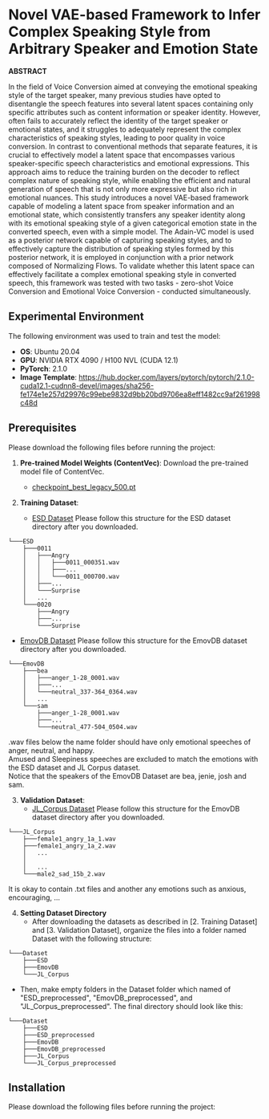 # Novel VAE-based Framework to Infer Complex Speaking Style from Arbitrary Speaker and Emotion State

**ABSTRACT**

In the field of Voice Conversion aimed at conveying the emotional speaking style of the target speaker, many previous studies have opted to disentangle the speech features into several latent spaces containing only specific attributes such as content information or speaker identity. However, often fails to accurately reflect the identity of the target speaker or emotional states, and it struggles to adequately represent the complex characteristics of speaking styles, leading to poor quality in voice conversion. In contrast to conventional methods that separate features, it is crucial to effectively model a latent space that encompasses various speaker-specific speech characteristics and emotional expressions. This approach aims to reduce the training burden on the decoder to reflect complex nature of speaking style, while enabling the efficient and natural generation of speech that is not only more expressive but also rich in emotional nuances. This study introduces a novel VAE-based framework capable of modeling a latent space from speaker information and an emotional state, which consistently transfers any speaker identity along with its emotional speaking style of a given categorical emotion state in the converted speech, even with a simple model. The Adain-VC model is used as a posterior network capable of capturing speaking styles, and to effectively capture the distribution of speaking styles formed by this posterior network, it is employed in conjunction with a prior network composed of Normalizing Flows. To validate whether this latent space can effectively facilitate a complex emotional speaking style in converted speech, this framework was tested with two tasks - zero-shot Voice Conversion and Emotional Voice Conversion - conducted simultaneously.


## Experimental Environment
The following environment was used to train and test the model:
- **OS**: Ubuntu 20.04
- **GPU**: NVIDIA RTX 4090 / H100 NVL (CUDA 12.1)
- **PyTorch**: 2.1.0
- **Image Template**:
https://hub.docker.com/layers/pytorch/pytorch/2.1.0-cuda12.1-cudnn8-devel/images/sha256-fe174e1e257d29976c99ebe9832d9bb20bd9706ea8eff1482cc9af261998c48d


## Prerequisites
Please download the following files before running the project:

1. **Pre-trained Model Weights (ContentVec)**:
   Download the pre-trained model file of ContentVec.
   - [checkpoint_best_legacy_500.pt](https://github.com/auspicious3000/contentvec?tab=readme-ov-file)

2. **Training Dataset**:
   - [ESD Dataset](https://github.com/HLTSingapore/Emotional-Speech-Data)
   Please follow this structure for the ESD dataset directory after you downloaded.
```
└───ESD
    ├───0011
    │   ├───Angry
    │   │   ├───0011_000351.wav
    │   │   ├───...
    │   │   └───0011_000700.wav
    │   ├───...
    │   └───Surprise
    │   ...
    └───0020
        ├───Angry
        ├───...
        └───Surprise
```  

   - [EmovDB Dataset](https://openslr.org/115/)
   Please follow this structure for the EmovDB dataset directory after you downloaded.
```
└───EmovDB
    ├───bea
    │   ├───anger_1-28_0001.wav
    │   ├───...
    │   └───neutral_337-364_0364.wav
    │   ...
    └───sam
        ├───anger_1-28_0001.wav
        ├───...
        └───neutral_477-504_0504.wav
```
   .wav files below the name folder should have only emotional speeches of anger, neutral, and happy.
   <br>Amused and Sleepiness speeches are excluded to match the emotions with the ESD dataset and JL Corpus dataset.
   <br>Notice that the speakers of the EmovDB Dataset are bea, jenie, josh and sam.<br>

3. **Validation Dataset**:
   - [JL_Corpus Dataset](https://www.kaggle.com/datasets/tli725/jl-corpus)
   Please follow this structure for the EmovDB dataset directory after you downloaded.
```
└───JL_Corpus
    ├───female1_angry_1a_1.wav
    ├───female1_angry_1a_2.wav
    │   ...
    │
    │   ...
    └───male2_sad_15b_2.wav
```
   It is okay to contain .txt files and another any emotions such as anxious, encouraging, ...

4. **Setting Dataset Directory**
   - After downloading the datasets as described in [2. Training Dataset] and [3. Validation Dataset], organize the files into a folder named Dataset with the following structure:
```
└───Dataset
    ├───ESD
    ├───EmovDB
    └───JL_Corpus
```
   - Then, make empty folders in the Dataset folder which named of "ESD_preprocessed", "EmovDB_preprocessed", and "JL_Corpus_preprocessed". The final directory should look like this:
```
└───Dataset
    ├───ESD
    ├───ESD_preprocessed
    ├───EmovDB
    ├───EmovDB_preprocessed
    ├───JL_Corpus
    └───JL_Corpus_preprocessed
```
   
## Installation
Please download the following files before running the project:
